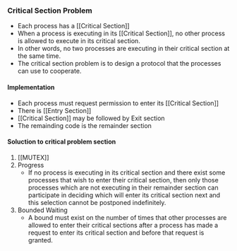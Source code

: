 ### Critical Section Problem
- Each process has a [[Critical Section]]
- When a process is executing in its [[Critical Section]], no other process is allowed to execute in its critical section.
- In other words, no two processes are executing in their critical section at the same time.
- The critical section problem is to design a protocol that the processes can use to cooperate.

#### Implementation
- Each process must request permission to enter its [[Critical Section]]
- There is [[Entry Section]]
- [[Critical Section]] may be followed by Exit section
- The remainding code is the remainder section

#### Soluction to critical problem section
1. [[MUTEX]]
2. Progress 
	- If no process is executing in its critical section and there exist some processes that wish to enter their critical section, then only those processes which are not executing in their remainder section can participate in deciding which will enter its critical section next and this selection cannot be postponed indefinitely.
1. Bounded Waiting
	- A bound must exist on the number of times that other processes are allowed to enter their critical sections after a process has made a request to enter its critical section and before that request is granted.

